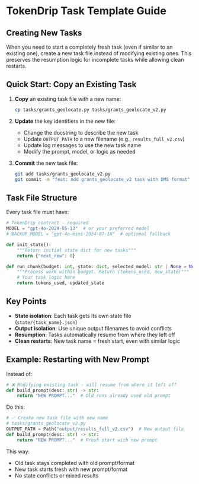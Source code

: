 # TokenDrip Task Template Guide

## Creating New Tasks

When you need to start a completely fresh task (even if similar to an existing one), create a new task file instead of modifying existing ones. This preserves the resumption logic for incomplete tasks while allowing clean restarts.

## Quick Start: Copy an Existing Task

1. **Copy** an existing task file with a new name:
   ```bash
   cp tasks/grants_geolocate.py tasks/grants_geolocate_v2.py
   ```

2. **Update** the key identifiers in the new file:
   - Change the docstring to describe the new task
   - Update `OUTPUT_PATH` to a new filename (e.g., `results_full_v2.csv`)
   - Update log messages to use the new task name
   - Modify the prompt, model, or logic as needed

3. **Commit** the new task file:
   ```bash
   git add tasks/grants_geolocate_v2.py
   git commit -m "feat: Add grants_geolocate_v2 task with DMS format"
   ```

## Task File Structure

Every task file must have:

```python
# TokenDrip contract - required
MODEL = "gpt-4o-2024-05-13"  # or your preferred model
# BACKUP_MODEL = "gpt-4o-mini-2024-07-18"  # optional fallback

def init_state():
    """Return initial state dict for new tasks"""
    return {"next_row": 0}

def run_chunk(budget: int, state: dict, selected_model: str | None = None):
    """Process work within budget. Return (tokens_used, new_state)"""
    # Your task logic here
    return tokens_used, updated_state
```

## Key Points

- **State isolation**: Each task gets its own state file (`state/{task_name}.json`)
- **Output isolation**: Use unique output filenames to avoid conflicts
- **Resumption**: Tasks automatically resume from where they left off
- **Clean restarts**: New task name = fresh start, even with similar logic

## Example: Restarting with New Prompt

Instead of:
```python
# ❌ Modifying existing task - will resume from where it left off
def build_prompt(desc: str) -> str:
    return "NEW PROMPT..."  # Old runs already used old prompt
```

Do this:
```python
# ✅ Create new task file with new name
# tasks/grants_geolocate_v2.py
OUTPUT_PATH = Path("output/results_full_v2.csv")  # New output file
def build_prompt(desc: str) -> str:
    return "NEW PROMPT..."  # Fresh start with new prompt
```

This way:
- Old task stays completed with old prompt/format
- New task starts fresh with new prompt/format  
- No state conflicts or mixed results 